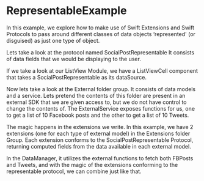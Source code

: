 # RepresentableExample

In this example, we explore how to make use of Swift Extensions and Swift Protocols to pass around different classes of data objects ‘represented' (or disguised) as just one type of object.


Lets take a look at the protocol named SocialPostRepresentable
It consists of data fields that we would be displaying to the user.


If we take a look at our ListView Module, we have a ListViewCell component that takes a SocialPostRepresentable as its dataSource.


Now lets take a look at the External folder group. It consists of data models and a service. Lets pretend the contents of this folder are present in an external SDK that we are given access to, but we do not have control to change the contents of. The ExternalService exposes functions for us, one to get a list of 10 Facebook posts and the other to get a list of 10 Tweets.


The magic happens in the extensions we write. In this example, we have 2 extensions (one for each type of external model) in the Extensions folder Group. Each extension conforms to the SocialPostRepresentable Protocol, returning computed fields from the data available in each external model.


In the DataManager, it utilizes the external functions to fetch both FBPosts and Tweets, and with the magic of the extensions conforming to the representable protocol, we can combine just like that.
